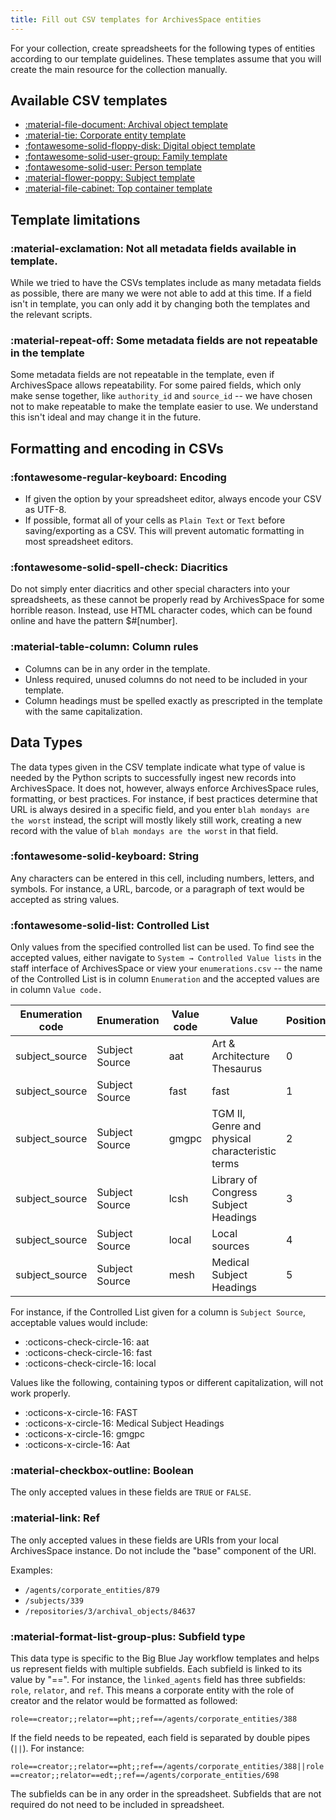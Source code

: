```yaml
---
title: Fill out CSV templates for ArchivesSpace entities
---
```


For your collection, create spreadsheets for the following types of entities according to our template guidelines. These templates assume that you will create the main resource for the collection manually.

## Available CSV templates
- [:material-file-document: Archival object template](../csv-templates/archival-object-template.md)
- [:material-tie: Corporate entity template](../csv-templates/corporate-entity-template.md)
- [:fontawesome-solid-floppy-disk: Digital object template](../csv-templates/digital-object-template.md)
- [:fontawesome-solid-user-group: Family template](../csv-templates/family-template.md)
- [:fontawesome-solid-user: Person template](../csv-templates/person-template.md)
- [:material-flower-poppy: Subject template](../csv-templates/subject-template.md)
- [:material-file-cabinet: Top container template](../csv-templates/top-container-template.md)

## Template limitations 

### :material-exclamation: Not all metadata fields available in template. 

While we tried to have the CSVs templates include as many metadata fields as possible, there are many we were not able to add at this time. If a field isn't in template, you can only add it by changing both the templates and the relevant scripts.

### :material-repeat-off: Some metadata fields are not repeatable in the template

Some metadata fields are not repeatable in the template, even if ArchivesSpace allows repeatability.
For some paired fields, which only make sense together, like `authority_id` and `source_id` -- we have chosen not to make repeatable to make the template easier to use. We understand this isn't ideal and may change it in the future.

## Formatting and encoding in CSVs

### :fontawesome-regular-keyboard: Encoding
- If given the option by your spreadsheet editor, always encode your CSV as UTF-8.
- If possible, format all of your cells as `Plain Text` or `Text` before saving/exporting as a CSV. This will prevent automatic formatting in most spreadsheet editors.

### :fontawesome-solid-spell-check: Diacritics
Do not simply enter diacritics and other special characters into your spreadsheets, as these cannot be properly read by ArchivesSpace for some horrible reason. Instead, use HTML character codes, which can be found online and have the pattern $#\[number\].

### :material-table-column: Column rules

- Columns can be in any order in the template.
- Unless required, unused columns do not need to be included in your template.
- Column headings must be spelled exactly as prescripted in the template with the same capitalization.

## Data Types

The data types given in the CSV template indicate what type of value is needed by the Python scripts to successfully ingest new records into ArchivesSpace. It does not, however, always enforce ArchivesSpace rules, formatting, or best practices. For instance, if best practices determine that URL is always desired in a specific field, and you enter `blah mondays are the worst` instead, the script will mostly likely still work, creating a new record with the value of `blah mondays are the worst` in that field.

### :fontawesome-solid-keyboard: String
Any characters can be entered in this cell, including numbers, letters, and symbols. For instance, a URL, barcode, or a paragraph of text would be accepted as string values.

### :fontawesome-solid-list: Controlled List

Only values from the specified controlled list can be used. To find see the accepted values, either navigate to  `System → Controlled Value lists` in the staff interface of ArchivesSpace or view your `enumerations.csv` -- the name of the Controlled List is in column `Enumeration` and the accepted values are in column `Value code.` 

| Enumeration code | Enumeration    | Value code | Value                                                                             | Position | Read-only |
|------------------|----------------|------------|-----------------------------------------------------------------------------------|----------|-----------|
| subject_source   | Subject Source | aat        | Art & Architecture Thesaurus                                                      | 0        | 0         |
| subject_source   | Subject Source | fast       | fast                                                                              | 1        | 0         |
| subject_source   | Subject Source | gmgpc      | TGM II, Genre and physical characteristic terms                                   | 2        | 0         |
| subject_source   | Subject Source | lcsh       | Library of Congress Subject Headings                                              | 3        | 0         |
| subject_source   | Subject Source | local      | Local sources                                                                     | 4        | 0         |
| subject_source   | Subject Source | mesh       | Medical Subject Headings                                                          | 5        | 0         |

For instance, if the Controlled List given for a column is `Subject Source`, acceptable values would include:

- :octicons-check-circle-16: aat
- :octicons-check-circle-16: fast
- :octicons-check-circle-16: local

Values like the following, containing typos or different capitalization, will not work properly.

- :octicons-x-circle-16: FAST
- :octicons-x-circle-16: Medical Subject Headings
- :octicons-x-circle-16: gmgpc
- :octicons-x-circle-16: Aat

### :material-checkbox-outline: Boolean

The only accepted values in these fields are `TRUE` or `FALSE`.

### :material-link: Ref

The only accepted values in these fields are URIs from your local ArchivesSpace instance. Do not include the "base" component of the URI.

Examples:

- `/agents/corporate_entities/879`
- `/subjects/339`
- `/repositories/3/archival_objects/84637`

### :material-format-list-group-plus: Subfield type

This data type is specific to the Big Blue Jay workflow templates and helps us represent fields with multiple subfields. Each subfield is linked to its value by "==". For instance, the `linked_agents` field has three subfields: `role`, `relator`, and `ref`. This means a corporate entity with the role of creator and the relator would be formatted as followed:

`role==creator;;relator==pht;;ref==/agents/corporate_entities/388`

If the field needs to be repeated, each field is separated by double pipes (`||`). For instance:

`role==creator;;relator==pht;;ref==/agents/corporate_entities/388||role==creator;;relator==edt;;ref==/agents/corporate_entities/698`

The subfields can be in any order in the spreadsheet. Subfields that are not required do not need to be included in spreadsheet.
